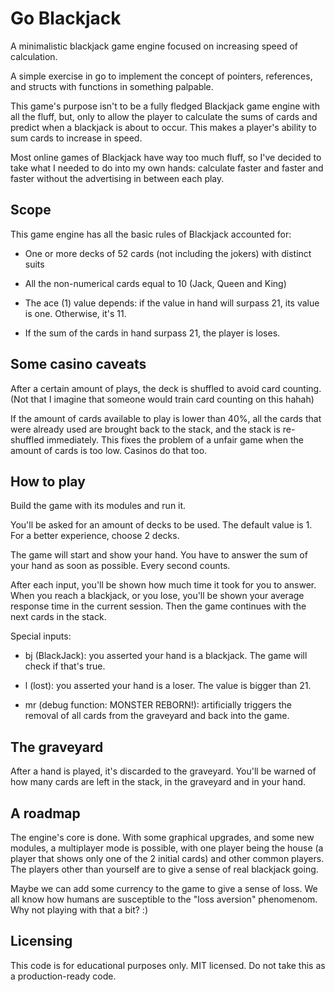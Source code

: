 # Go Blackjack

A minimalistic blackjack game engine focused on increasing speed of calculation.

A simple exercise in go to implement the concept of pointers, references, and structs with functions in something palpable.

This game's purpose isn't to be a fully fledged Blackjack game engine with all the fluff, but, only to allow the player to calculate the sums of cards and predict when a blackjack is about to occur. This makes a player's ability to sum cards to increase in speed.

Most online games of Blackjack have way too much fluff, so I've decided to take what I needed to do into my own hands: calculate faster and faster and faster without the advertising in between each play.

## Scope

This game engine has all the basic rules of Blackjack accounted for:

- One or more decks of 52 cards (not including the jokers) with distinct suits

- All the non-numerical cards equal to 10 (Jack, Queen and King)

- The ace (1) value depends: if the value in hand will surpass 21, its value is one. Otherwise, it's 11.

- If the sum of the cards in hand surpass 21, the player is loses.


## Some casino caveats

After a certain amount of plays, the deck is shuffled to avoid card counting. (Not that I imagine that someone would train card counting on this hahah)

If the amount of cards available to play is lower than 40%, all the cards that were already used are brought back to the stack, and the stack is re-shuffled immediately. This fixes the problem of a unfair game when the amount of cards is too low. Casinos do that too.

## How to play

Build the game with its modules and run it.

You'll be asked for an amount of decks to be used. The default value is 1. For a better experience, choose 2 decks.

The game will start and show your hand. You have to answer the sum of your hand as soon as possible. Every second counts.

After each input, you'll be shown how much time it took for you to answer. When you reach a blackjack, or you lose, you'll be shown your average response time in the current session. Then the game continues with the next cards in the stack.

Special inputs:

- bj (BlackJack): you asserted your hand is a blackjack. The game will check if that's true.

- l (lost): you asserted your hand is a loser. The value is bigger than 21.

- mr (debug function: MONSTER REBORN!): artificially triggers the removal of all cards from the graveyard and back into the game.


## The graveyard

After a hand is played, it's discarded to the graveyard. You'll be warned of how many cards are left in the stack, in the graveyard and in your hand.

## A roadmap

The engine's core is done. With some graphical upgrades, and some new modules, a multiplayer mode is possible, with one player being the house (a player that shows only one of the 2 initial cards) and other common players. The players other than yourself are to give a sense of real blackjack going.

Maybe we can add some currency to the game to give a sense of loss. We all know how humans are susceptible to the "loss aversion" phenomenom. Why not playing with that a bit? :)

## Licensing

This code is for educational purposes only. MIT licensed. Do not take this as a production-ready code.